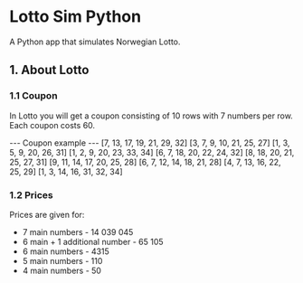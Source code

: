 # Lotto Sim Python
A Python app that simulates Norwegian Lotto.

## 1. About Lotto

### 1.1 Coupon
In Lotto you will get a coupon consisting of 10 rows with 7 numbers per row.
Each coupon costs 60.

--- Coupon example ---
[7, 13, 17, 19, 21, 29, 32]
[3, 7, 9, 10, 21, 25, 27]
[1, 3, 5, 9, 20, 26, 31]
[1, 2, 9, 20, 23, 33, 34]
[6, 7, 18, 20, 22, 24, 32]
[8, 18, 20, 21, 25, 27, 31]
[9, 11, 14, 17, 20, 25, 28]
[6, 7, 12, 14, 18, 21, 28]
[4, 7, 13, 16, 22, 25, 29]
[1, 3, 14, 16, 31, 32, 34]

### 1.2 Prices
Prices are given for:
 * 7 main numbers - 14 039 045
 * 6 main + 1 additional number - 65 105
 * 6 main numbers - 4315
 * 5 main numbers - 110
 * 4 main numbers - 50

